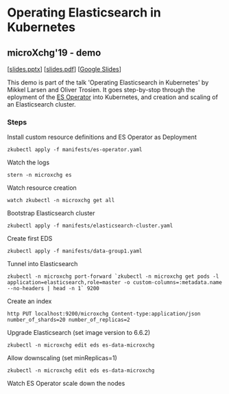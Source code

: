 # Operating Elasticsearch in Kubernetes
## microXchg'19 - demo

[[slides.pptx](slides.pptx)] [[slides.pdf](slides.pdf)] [[Google Slides](https://docs.google.com/presentation/d/1RTgNHIbHmPUccfjyn4X44xwMc0i_-u92r6G-mYRCGNM/present)]

This demo is part of the talk 'Operating Elasticsearch in Kubernetes' by Mikkel Larsen and Oliver Trosien. It goes step-by-stop through the eployment of the [ES Operator](https://github.com/zalando-incubator/es-operator) into Kubernetes, and creation and scaling of an Elasticsearch cluster.

### Steps

Install custom resource definitions and ES Operator as Deployment

```
zkubectl apply -f manifests/es-operator.yaml
```

Watch the logs

```
stern -n microxchg es
```

Watch resource creation

```
watch zkubectl -n microxchg get all
```

Bootstrap Elasticsearch cluster

```
zkubectl apply -f manifests/elasticsearch-cluster.yaml
```

Create first EDS

```
zkubectl apply -f manifests/data-group1.yaml
```

Tunnel into Elasticsearch

```
zkubectl -n microxchg port-forward `zkubectl -n microxchg get pods -l application=elasticsearch,role=master -o custom-columns=:metadata.name --no-headers | head -n 1` 9200
```

Create an index

```
http PUT localhost:9200/microxchg Content-type:application/json number_of_shards=20 number_of_replicas=2
```

Upgrade Elasticsearch (set image version to 6.6.2)

```
zkubectl -n microxchg edit eds es-data-microxchg
```

Allow downscaling (set minReplicas=1)

```
zkubectl -n microxchg edit eds es-data-microxchg
```

Watch ES Operator scale down the nodes